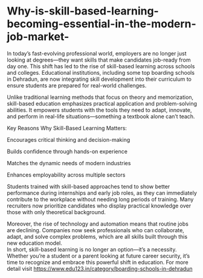 # Why-is-skill-based-learning-becoming-essential-in-the-modern-job-market-
In today’s fast-evolving professional world, employers are no longer just looking at degrees—they want skills that make candidates job-ready from day one. This shift has led to the rise of skill-based learning across schools and colleges. Educational institutions, including some top boarding schools in Dehradun, are now integrating skill development into their curriculum to ensure students are prepared for real-world challenges.

Unlike traditional learning methods that focus on theory and memorization, skill-based education emphasizes practical application and problem-solving abilities. It empowers students with the tools they need to adapt, innovate, and perform in real-life situations—something a textbook alone can’t teach.

 Key Reasons Why Skill-Based Learning Matters:

Encourages critical thinking and decision-making

Builds confidence through hands-on experience

Matches the dynamic needs of modern industries

Enhances employability across multiple sectors

Students trained with skill-based approaches tend to show better performance during internships and early job roles, as they can immediately contribute to the workplace without needing long periods of training. Many recruiters now prioritize candidates who display practical knowledge over those with only theoretical background.

Moreover, the rise of technology and automation means that routine jobs are declining. Companies now seek professionals who can collaborate, adapt, and solve complex problems, which are all skills built through this new education model.	
In short, skill-based learning is no longer an option—it’s a necessity. Whether you’re a student or a parent looking at future career security, it’s time to recognize and embrace this powerful shift in education.
For more detail visit https://www.edu123.in/category/boarding-schools-in-dehradun		
